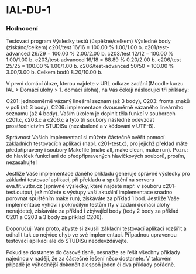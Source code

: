 # IAL-DU-1

### Hodnocení 
Testovací program     Výsledky testů
(úspěšné/celkem)   Výsledné body
(získáno/celkem) c201/test 16/16 = 100.00 % 1.00/1.00 b. c201/test-advanced 29/29 = 100.00 % 2.00/2.00 b. c203/test 12/12 = 100.00 % 1.00/1.00 b. c203/test-advanced 16/18 = 88.89 % 0.20/2.00 b. c206/test 25/25 = 100.00 % 1.00/1.00 b. c206/test-advanced 50/50 = 100.00 % 3.00/3.00 b. Celkem bodů 8.20/10.00 b.

V první domácí úloze, kterou najdete v URL odkaze zadání (Moodle kurzu IAL > Domácí úlohy > 1. domácí úloha), na Vás čekají následující tři příklady:

C201: jednosměrně vázaný lineární seznam (až 3 body),
C203: fronta znaků v poli (až 3 body),
C206: implementace dvousměrně vázaného lineárního seznamu (až 4 body).
Vaším úkolem je doplnit těla funkcí v souborech c201.c, c203.c a c206.c a tyto tři soubory následně odevzdat prostřednictvím STUDISu (nezabalené a v kódování v UTF-8).

Správnost Vašich implementací si můžete částečně ověřit pomocí základních testovacích aplikací (např. c201-test.c), pro jejichž překlad máte předpřipraveny i soubory Makefile (make all, make clean, make run). Pozn.: do hlaviček funkcí ani do předpřipravených hlavičkových souborů, prosím, nezasahujte!

Jestliže Vaše implementace daného příkladu generuje správné výsledky pro základní testovací aplikaci, při překladu a spuštění na serveru eva.fit.vutbr.cz (správné výsledky, které najdete např. v souboru c201-test.output, jež můžete s výstupy vaší aktuální implementace snadno porovnat spuštěním make run), získáváte za příklad 1 bod. Jestliže Vaše implementace vyhoví i pokročilým testům (ty v zadání domácí úlohy nenajdete), získáváte za příklad i zbývající body (tedy 2 body za příklad C201 a C203 a 3 body za příklad C206).

Doporučuji Vám proto, abyste si zkusili základní testovací aplikaci rozšířit a odhalit tak co nejvíce chyb ve své implementaci. Případnou upravenou testovací aplikaci ale do STUDISu neodevzdávejte.

Pokud se dostanete do časové tísně, nesnažte se řešit všechny příklady najednou v naději, že za částečné řešení něco dostanete. V takovém případě je výhodnější dokončit alespoň jeden či dva příklady pořádně.

